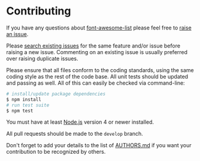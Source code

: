 # Contributing

If you have any questions about [font-awesome-list](https://github.com/NotNinja/font-awesome-list) please feel free to
[raise an issue](https://github.com/NotNinja/font-awesome-list/issues/new).

Please [search existing issues](https://github.com/NotNinja/font-awesome-list/issues) for the same feature and/or issue
before raising a new issue. Commenting on an existing issue is usually preferred over raising duplicate issues.

Please ensure that all files conform to the coding standards, using the same coding style as the rest of the code base.
All unit tests should be updated and passing as well. All of this can easily be checked via command-line:

``` bash
# install/update package dependencies
$ npm install
# run test suite
$ npm test
```

You must have at least [Node.js](https://nodejs.org) version 4 or newer installed.

All pull requests should be made to the `develop` branch.

Don't forget to add your details to the list of
[AUTHORS.md](https://github.com/NotNinja/font-awesome-list/blob/master/AUTHORS.md) if you want your contribution to be
recognized by others.
